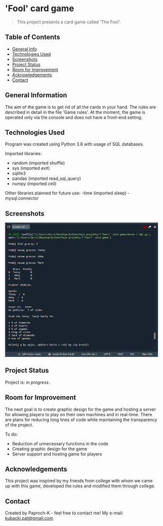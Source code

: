 # 'Fool' card game
> This project presents a card game called 'The Fool'.

## Table of Contents
* [General Info](#general-information)
* [Technologies Used](#technologies-used)
* [Screenshots](#screenshots)
* [Project Status](#project-status)
* [Room for Improvement](#room-for-improvement)
* [Acknowledgements](#acknowledgements)
* [Contact](#contact)
<!-- * [License](#license) -->


## General Information
The aim of the game is to get rid of all the cards in your hand. The rules are described in detail in the file 'Game rules'. At the moment, the game is operated only via the console and does not have a front-end setting.


## Technologies Used
Program was created using Python 3.8 with usage of SQL databases.

Imported libraries:
- random (imported shuffle)
- sys (imported exit)
- sqlite3
- pandas (imported read_sql_query)
- numpy (imported ceil)

Other libraries planned for future use:
-time (imported sleep)
-mysql.connector


## Screenshots
![Example screenshot](./screenshot1.png)
<!-- If you have screenshots you'd like to share, include them here. -->


## Project Status
Project is: _in progress_ .


## Room for Improvement
The next goal is to create graphic design for the game and hosting a server for allowing players to play on their own machines and in real-time. There are plans for reducing long lines of code while maintaining the transparency of the project.

To do:
- Reduction of unnecessary functions in the code
- Creating graphic design for the game
- Server support and hosting game for players


## Acknowledgements
This project was inspired by my friends from college with whom we came up with this game, developed the rules and modified them through college.


## Contact
Created by Paproch-K - feel free to contact me!
My e-mail: kubacki.pat@gmail.com
